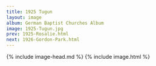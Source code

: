 ```yaml
---
title: 1925 Tugun
layout: image
album: German Baptist Churches Album
image: 1925-Tugun.jpg
prev: 1925-Rosalie.html
next: 1926-Gordon-Park.html
---
```

{% include image-head.md %}
{% include image.html %}